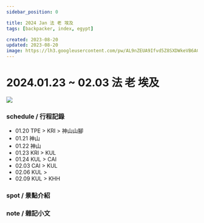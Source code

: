```yaml
---
sidebar_position: 0

title: 2024 Jan 法 老 埃及 
tags: [backpacker, index, egypt]

created: 2023-08-20
updated: 2023-08-20
image: https://lh3.googleusercontent.com/pw/AL9nZEUA9Ifvd5Z8SXDWkeVB6AC4MPGwnXaL6kBXNPoXwOQQ2jOcZ1Jw_0p8TKK8C3ZX0e67_FOY15eDrm7aaXSQJcKtoUzC80SAQEHsaBy6qS2AqNNs5VUFNXBKm439y_1wkvmDl-PnL8ReojnIumNlEvOXBg=w800-no?authuser=0
---
```


2024.01.23 ~ 02.03 法 老 埃及
===========================

![](https://lh3.googleusercontent.com/OlkxUiIJstkaeqc9_NeZ2O4q7-bxZK3mDbdEE_3TB7Yj4N5A7lnK_Q4KcRSOuVtHg2vzl5kAbrBBbV4UDdlfAzPRtSRO8Hsm6OHkUFCVWJnA84JTynWI4LiyUDxYtZRqlj26PGgZlCcImb98jgMjCnMGTIw2d1T8A7ZHBNKYp-BWi5q9o7uBVZrkBcUas3t6BaqTuxyMQxNQ6nDTWjk4M4riFw_lIuw4slsTxPouQabUzDYqWPh76WUNXvg2m9UqAEZ2vKml5xt943nVdNli6HZCc5dQnuujQZg_S781gfG5g0OKzYZXz4AdU2BaOChJUVDAFXRHysPgjfpg_mvRSPmQ1bSm3X8_MgzbPTMqA84uIPFrtB5O0qRJpJcrrSh19Cc0ddvaHdgJtklnRUhzaF4SHgsR_FJY_7a-UY3Fd_EMFIHIAGd-POYl2BCdojdfZ45OM1RzBN2NSevOi0xlzeN_vWmJqffa7NakGBcIJ7y7nlGmM1MEq_0z4zHuy4kcJmalOejdEiQE7Eojz1NoK73BhaZ_960APBMgPsmCqDzG1-_oRZzFlmXMXfLDLTSgykIZeKcbBas-_RZePdO3JI9x72nD1pwq1MxlMCkXwiQ3X37Gd7t7rgqlSSAo3vNQboZq7fOyOrp6us0wV0wrsx4y35sueQ9iz9r82BQg-1-WpNZvPsyPdvBiHMV_cSgFtOilHxB3Z_jdiuGSdy3-DQoOSdkaWX0LY-MyHvAOGHjYfHe2ZE_j_bjQixOBfdk=w800-no?authuser=0)

### schedule / 行程記錄 ###

- 01.20 TPE > KRI > 神山山腳
- 01.21 神山
- 01.22 神山
- 01.23 KRI > KUL
- 01.24 KUL > CAI
- 02.03 CAI > KUL
- 02.06 KUL > 
- 02.09 KUL > KHH

### spot / 景點介紹 ###


### note / 雜記小文 ###


<!-- Lonely Planet
00 Index
10 schedule
40 spot
    41 roma
    42 venus
    43 米蘭
    44 南義
50 cuisine
55 lodge
70 note
    78 orz
    80 essaya
-->
